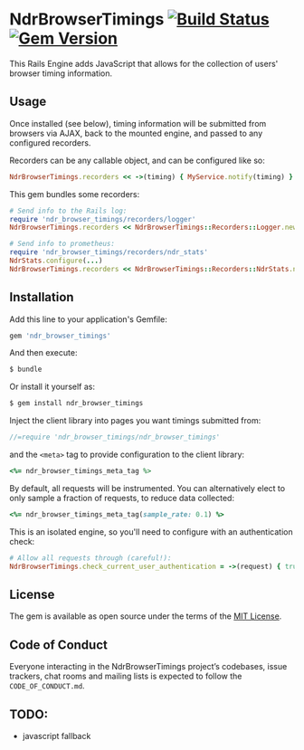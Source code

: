 # NdrBrowserTimings [![Build Status](https://github.com/publichealthengland/ndr_browser_timings/workflows/Test/badge.svg)](https://github.com/publichealthengland/ndr_browser_timings/actions?query=workflow%3Atest) [![Gem Version](https://badge.fury.io/rb/ndr_browser_timings.svg)](https://rubygems.org/gems/ndr_browser_timings)

This Rails Engine adds JavaScript that allows for the collection of users' browser timing information.

## Usage
Once installed (see below), timing information will be submitted from browsers
via AJAX, back to the mounted engine, and passed to any configured recorders.

Recorders can be any callable object, and can be configured like so:

```ruby
NdrBrowserTimings.recorders << ->(timing) { MyService.notify(timing) }
```

This gem bundles some recorders:

```ruby
# Send info to the Rails log:
require 'ndr_browser_timings/recorders/logger'
NdrBrowserTimings.recorders << NdrBrowserTimings::Recorders::Logger.new

# Send info to prometheus:
require 'ndr_browser_timings/recorders/ndr_stats'
NdrStats.configure(...)
NdrBrowserTimings.recorders << NdrBrowserTimings::Recorders::NdrStats.new
```

## Installation
Add this line to your application's Gemfile:

```ruby
gem 'ndr_browser_timings'
```

And then execute:
```bash
$ bundle
```

Or install it yourself as:
```bash
$ gem install ndr_browser_timings
```

Inject the client library into pages you want timings submitted from:

```javascript
//=require 'ndr_browser_timings/ndr_browser_timings'
```

and the `<meta>` tag to provide configuration to the client library:

```ruby
<%= ndr_browser_timings_meta_tag %>
```

By default, all requests will be instrumented. You can alternatively elect to only
sample a fraction of requests, to reduce data collected:

```ruby
<%= ndr_browser_timings_meta_tag(sample_rate: 0.1) %>
```

This is an isolated engine, so you'll need to configure with an authentication check:

```ruby
# Allow all requests through (careful!):
NdrBrowserTimings.check_current_user_authentication = ->(request) { true }
```

## License
The gem is available as open source under the terms of the [MIT License](https://opensource.org/licenses/MIT).

## Code of Conduct
Everyone interacting in the NdrBrowserTimings project’s codebases, issue trackers, chat rooms and mailing lists is expected to follow the `CODE_OF_CONDUCT.md`.

## TODO:
* javascript fallback
